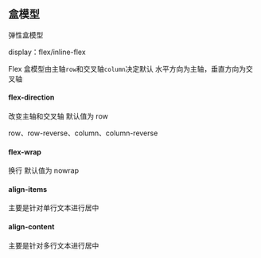 ## 盒模型

弹性盒模型

display：flex/inline-flex

Flex 盒模型由主轴`row`和交叉轴`column`决定默认 水平方向为主轴，垂直方向为交叉轴



#### flex-direction

改变主轴和交叉轴 默认值为 row

row、row-reverse、column、column-reverse



#### flex-wrap

换行 默认值为 nowrap



####  align-items

主要是针对单行文本进行居中



#### align-content

主要是针对多行文本进行居中





